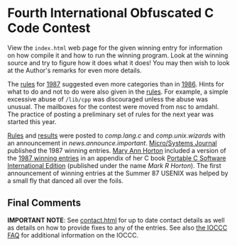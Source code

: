 # Fourth International Obfuscated C Code Contest

View the `index.html` web page for the given winning entry for information on how
compile it and how to run the winning program.  Look at the winning source and
try to figure how it does what it does!  You may then wish to look at the
Author's remarks for even more details.

The [rules](rules.txt) for [1987](../years.html#1987) suggested even more
categories than in [1986](../years.html#1986).
Hints for what to do and not to do were also given in the [rules](rules.txt).
For example, a simple excessive abuse of `/lib/cpp` was discouraged unless the
abuse was unusual.  The mailboxes for the contest were moved from nsc to amdahl.
The practice of posting a preliminary set of rules for the next year was started
this year.

[Rules](rules.txt) and [results](../years.html#1987) were posted to
_comp.lang.c_
and _comp.unix.wizards_ with an announcement in _news.announce.important_.
[Micro/Systems
Journal](https://www.vintage-computer.com/publications.php?microsystemsjournal)
published the 1987 winning entries.  [Mary Ann
Horton](../authors.html#Mary_Ann_Horton) included a version of the [1987 winning
entries](../years.html#1987) in an appendix of her C book [Portable C Software
International
Edition](https://www.amazon.com/Portable-Software-Mark-R-Horton/dp/0138680507)
(published under the name _Mark R Horton_).  The first announcement of winning
entries at the Summer 87 USENIX was helped by a small fly that danced all over
the foils.


## Final Comments

**IMPORTANT NOTE**: See [contact.html](../contact.html) for up to date contact details
as well as details on how to provide fixes to any of the entries.
See also [the IOCCC FAQ](../faq.html) for additional information on the IOCCC.


<!--

    Copyright © 1984-2024 by Landon Curt Noll. All Rights Reserved.

    You are free to share and adapt this file under the terms of this license:

	Creative Commons Attribution-ShareAlike 4.0 International (CC BY-SA 4.0)

    For more information, see:

	https://creativecommons.org/licenses/by-sa/4.0/

-->
